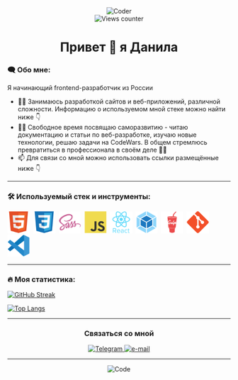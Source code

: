 <div id="header" align="center">
  <img src="https://media.giphy.com/media/v1.Y2lkPTc5MGI3NjExZDRkZjI1MTMxZWU0YTAxMzZlMTE4MWVhMTViMTFkYmEwMzM4NjRhOCZjdD1n/Y4ak9Ki2GZCbJxAnJD/giphy.gif" alt="Coder" width="300"/>
</div>

<div id="views-counter" align="center">
  <img src="https://komarev.com/ghpvc/?username=Bjorn86&style=flat-square&color=brightgreen" alt="Views counter">
</div>

<h1 align="center">Привет &#128075; я Данила</h1>


### :left_speech_bubble: Обо мне:

Я начинающий frontend-разработчик из России

- :man_technologist: Занимаюсь разработкой сайтов и веб-приложений, различной сложности. Информацию о используемом мной стеке можно найти ниже :point_down:
- :climbing_man: Свободное время посвящаю саморазвитию - читаю документацию и статьи по веб-разработке, изучаю новые технологии, решаю задачи на CodeWars. В общем стремлюсь превратиться в профессионала в своём деле :man_student:
- :mailbox: Для связи со мной можно использовать ссылки размещённые ниже :point_down:

---

### :hammer_and_wrench: Используемый стек и инструменты:

<div id="stack">
  <img src="./image/html5-original.svg" title="HTML5" alt="HTML5" width="50" height="50">&nbsp;
  <img src="./image/css3-original.svg" title="CSS3" alt="CSS3" width="50" height="50">&nbsp;
  <img src="./image/sass-original.svg" title="Sass\Scss" alt="Sass\Scss" width="50" height="50">&nbsp;
  <img src="./image/javascript-original.svg" title="JavaScript" alt="JavaScript" width="50" height="50">&nbsp;
  <img src="./image/react-original-wordmark.svg" title="React" alt="React" width="50" height="50">&nbsp;
  <img src="./image/webpack-original.svg" title="Webpack" alt="Webpack" width="50" height="50">&nbsp;
  <img src="./image/gulp-plain.svg" title="Gulp" alt="Gulp" width="50" height="50">&nbsp;
  <img src="./image/git-original.svg" title="Git" alt="Git" width="50" height="50">&nbsp;
  <img src="./image/vscode-original.svg" title="VSCode" alt="VSCode" width="50" height="50">&nbsp;
</div>

---

### :fire: Моя статистика:

[![GitHub Streak](https://streak-stats.demolab.com?user=Bjorn86&theme=tokyonight&locale=ru&fire=EB5454)](https://git.io/streak-stats)

[![Top Langs](https://github-readme-stats.vercel.app/api/top-langs/?username=Bjorn86&layout=compact&theme=tokyonight)](https://github.com/anuraghazra/github-readme-stats)

---

<!-- <div id="badges-resume" align="center">
  <h3 id="header-resume">Моё резюме для работодателей</h3>
  <a taget="_blank" href="https://sosnovoborsk.hh.ru/resume/38af3036ff0baa9a500039ed1f6131476f3741">
    <img src="https://img.shields.io/badge/HeadHunter-red?style=for-the-badge&&color=e1011c" alt="HeadHunter"/>
  </a>
  <a taget="_blank" href="https://career.habr.com/danila_l">
    <img src="https://img.shields.io/badge/Хабр Карьера-lightgrey?style=for-the-badge&color=6666cc" alt="Хабр Карьера"/>
  </a>
  <a href="your-linkedin-URL">
    <img src="https://img.shields.io/badge/LinkedIn-blue?style=for-the-badge&logo=linkedin&logoColor=white" alt="LinkedIn Badge"/>
  </a>
</div> -->

<div id="badges-connection" align="center">
  <h3 id="header-connection" >Связаться со мной</h3>
  <a taget="_blank" href="https://t.me/danila_legkobytov">
    <img src="https://img.shields.io/badge/Telegram-blue?style=for-the-badge&logo=telegram&logoColor=white" alt="Telegram"/>
  </a>
  <a href="mailto:legkobytov-danila@yandex.ru">
    <img src="https://img.shields.io/badge/email-orange?style=for-the-badge&logo=mail.ru&logoColor=white" alt="e-mail"/>
  </a>
</div>

---

<div id="footer" align="center">
  <img src="https://media.giphy.com/media/USV0ym3bVWQJJmNu3N/giphy.gif" alt="Code" width="300"/>
</div>

